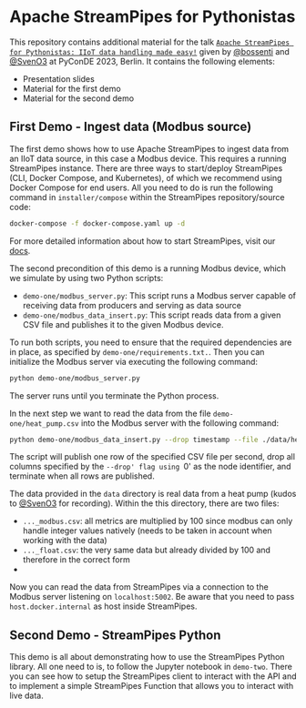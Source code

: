 # Apache StreamPipes for Pythonistas

This repository contains additional material for the talk [`Apache StreamPipes for Pythonistas: IIoT data handling made easy!`](https://pretalx.com/pyconde-pydata-berlin-2023/talk/LXBGZS/) given by [@bossenti](https://www.github.com/bossenti) and [@SvenO3](https://www.github.com/SvenO3) at PyConDE 2023, Berlin.
It contains the following elements:
* Presentation slides
* Material for the first demo
* Material for the second demo

## First Demo - Ingest data (Modbus source)
The first demo shows how to use Apache StreamPipes to ingest data from an IIoT data source, in this case a Modbus device.
This requires a running StreamPipes instance.
There are three ways to start/deploy StreamPipes (CLI, Docker Compose, and Kubernetes), 
of which we recommend using Docker Compose for end users.
All you need to do is run the following command in `installer/compose` within the StreamPipes repository/source code:
```bash
docker-compose -f docker-compose.yaml up -d
```
For more detailed information about how to start StreamPipes, visit our [docs](https://streampipes.apache.org/docs/docs/deploy-docker.html).

The second precondition of this demo is a running Modbus device, which we simulate by using two Python scripts:
* `demo-one/modbus_server.py`: This script runs a Modbus server capable of receiving data from producers and serving as data source
* `demo-one/modbus_data_insert.py`: This script reads data from a given CSV file and publishes it to the given Modbus device.

To run both scripts, you need to ensure that the required dependencies are in place, as specified by `demo-one/requirements.txt.`.
Then you can initialize the Modbus server via executing the following command:
```bash
python demo-one/modbus_server.py
```
The server runs until you terminate the Python process.

In the next step we want to read the data from the file `demo-one/heat_pump.csv` into the Modbus server with the following command:
```bash
python demo-one/modbus_data_insert.py --drop timestamp --file ./data/heat_pump_modbus.csv
```
The script will publish one row of the specified CSV file per second, drop all columns specified by the `--drop' flag using `0' as the node identifier, and terminate when all rows are published.

The data provided in the `data` directory is real data from a heat pump (kudos to [@SvenO3](https://www.github.com/SvenO3) for recording).
Within the this directory, there are two files:
* `..._modbus.csv`: all metrics are multiplied by 100 since modbus can only handle integer values natively (needs to be taken in account when working with the data)
* `..._float.csv`: the very same data but already divided by 100 and therefore in the correct form
* 
Now you can read the data from StreamPipes via a connection to the Modbus server listening on `localhost:5002`.
Be aware that you need to pass `host.docker.internal` as host inside StreamPipes.


## Second Demo - StreamPipes Python
This demo is all about demonstrating how to use the StreamPipes Python library.
All one need to is, to follow the Jupyter notebook in `demo-two`.
There you can see how to setup the StreamPipes client to interact with the API and
to implement a simple StreamPipes Function that allows you to interact with live data.
